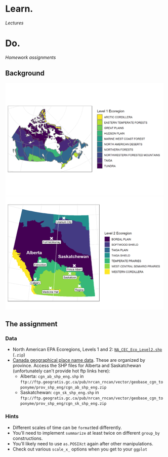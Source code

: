 # Learn.

*Lectures*

# Do. 

*Homework assignments*

## Background 


<img src="https://github.com/devanmcg/IntroRangeR/blob/master/12_RasGIS/national-1.png" width="500" >

<img src="https://github.com/devanmcg/IntroRangeR/blob/master/12_RasGIS/provincial-1.png" width="500">


## The assignment

### Data

* North American EPA Ecoregions, Levels 1 and 2: [`NA_CEC_Eco_Level2.shp`](http://ecologicalregions.info/data/cec_na/NA_CEC_Eco_Level2.zip) (`.zip`)
* [Canada geographical place name data](https://www.nrcan.gc.ca/earth-sciences/geography/download-geographical-names-data/9245). 
These are organized by province. 
Access the SHP files for Alberta and Saskatchewan (unfortunately can't provide hot ftp links here):
  - Alberta: `cgn_ab_shp_eng.shp` in `ftp://ftp.geogratis.gc.ca/pub/nrcan_rncan/vector/geobase_cgn_toponyme/prov_shp_eng/cgn_ab_shp_eng.zip`  
  - Saskatchewan: `cgn_sk_shp_eng.shp` in `ftp://ftp.geogratis.gc.ca/pub/nrcan_rncan/vector/geobase_cgn_toponyme/prov_shp_eng/cgn_sk_shp_eng.zip`
  

### Hints 

 * Different scales of time can be `format`ted differently. 
 * You'll need to implement `summarize` at least twice on different `group_by` constructions. 
 * You'll likely need to use `as.POSIXct` again after other manipulations. 
 * Check out various `scale_x_` options when you get to your `ggplot`
